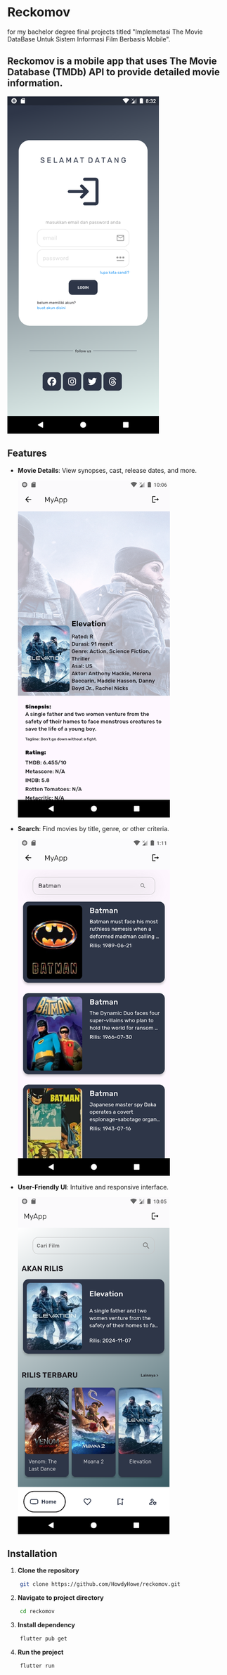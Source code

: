 # Reckomov
for my bachelor degree final projects titled "Implemetasi The Movie DataBase Untuk Sistem Informasi Film Berbasis Mobile".

## Reckomov is a mobile app that uses The Movie Database (TMDb) API to provide detailed movie information.

![alt text](image-3.png)

## Features
- **Movie Details**: View synopses, cast, release dates, and more.

    ![alt text](image-1.png)

- **Search**: Find movies by title, genre, or other criteria.

    ![alt text](image-2.png)

- **User-Friendly UI**: Intuitive and responsive interface.

    ![alt text](image.png)

## Installation
1. **Clone the repository**
```bash
    git clone https://github.com/HowdyHowe/reckomov.git
```

2. **Navigate to project directory**
```bash
    cd reckomov
```

3. **Install dependency**
```bash
    flutter pub get
```

4. **Run the project**
```bash
    flutter run
```
